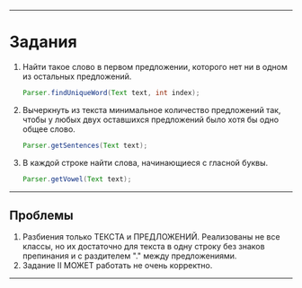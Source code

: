 ***
# Задания
 1. Найти такое слово в первом предложении, которого нет ни в одном
    из остальных предложений.
    ```Java
    Parser.findUniqueWord(Text text, int index);
    ```
 1. Вычеркнуть из текста минимальное количество предложений так,
    чтобы у любых двух оставшихся предложений было хотя бы одно общее слово.
    ```Java
    Parser.getSentences(Text text);
    ```
 1. В каждой строке найти слова, начинающиеся с гласной буквы.
    ```Java
    Parser.getVowel(Text text);
    ```
***
## Проблемы
 1. Разбиения только ТЕКСТА и ПРЕДЛОЖЕНИЙ. Реализованы не все классы, но их достаточно для текста в одну строку без знаков препинания и с раздителем "." между предложениями.
 1. Задание II МОЖЕТ работать не очень корректно.
 ***